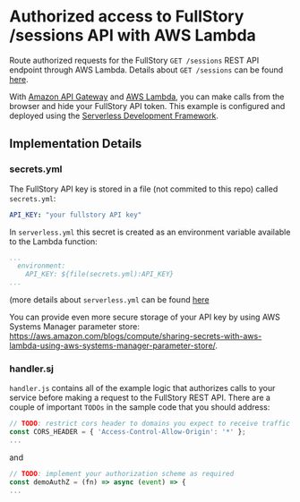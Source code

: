 # Authorized access to FullStory /sessions API with AWS Lambda
Route authorized requests for the FullStory `GET /sessions` REST API endpoint through AWS Lambda. Details about `GET /sessions` can be found [here](https://help.fullstory.com/develop-rest/137382-rest-api-retrieving-a-list-of-sessions-for-a-given-user-after-the-fact).

With [Amazon API Gateway](https://aws.amazon.com/api-gateway/) and [AWS Lambda](https://aws.amazon.com/lambda/), you can make calls from the browser and hide your FullStory API token. This example is configured and deployed using the [Serverless Development Framework](https://www.serverless.com).

## Implementation Details

### secrets.yml

The FullStory API key is stored in a file (not commited to this repo) called `secrets.yml`:
```yaml
API_KEY: "your fullstory API key"
```

In `serverless.yml` this secret is created as an environment variable available to the Lambda function:
```yaml
...
  environment:
    API_KEY: ${file(secrets.yml):API_KEY}
...
```
(more details about `serverless.yml` can be found [here](https://serverless.com/framework/docs/providers/aws/guide/serverless.yml/)

You can provide even more secure storage of your API key by using AWS Systems Manager parameter store: https://aws.amazon.com/blogs/compute/sharing-secrets-with-aws-lambda-using-aws-systems-manager-parameter-store/.

### handler.sj

`handler.js` contains all of the example logic that authorizes calls to your service before making a request to the FullStory REST API. There are a couple of important `TODOs` in the sample code that you should address:

```JavaScript
// TODO: restrict cors header to domains you expect to receive traffic from
const CORS_HEADER = { 'Access-Control-Allow-Origin': '*' };
...
```

and

```JavaScript
// TODO: implement your authorization scheme as required
const demoAuthZ = (fn) => async (event) => {
...
```

